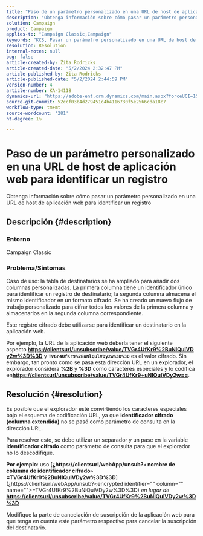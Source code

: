 ```yaml
---
title: "Paso de un parámetro personalizado en una URL de host de aplicación web para identificar un registro"
description: "Obtenga información sobre cómo pasar un parámetro personalizado en una URL de host de aplicación web para identificar un registro"
solution: Campaign
product: Campaign
applies-to: "Campaign Classic,Campaign"
keywords: "KCS, Pasar un parámetro personalizado en una URL de host de aplicación web para identificar un registro"
resolution: Resolution
internal-notes: null
bug: false
article-created-by: Zita Rodricks
article-created-date: "5/2/2024 2:32:47 PM"
article-published-by: Zita Rodricks
article-published-date: "5/2/2024 2:44:59 PM"
version-number: 4
article-number: KA-14118
dynamics-url: "https://adobe-ent.crm.dynamics.com/main.aspx?forceUCI=1&pagetype=entityrecord&etn=knowledgearticle&id=7955dad4-9008-ef11-9f8a-6045bd026dc7"
source-git-commit: 52ccf03b4d279451c4b4116730f5e2566cda18c7
workflow-type: tm+mt
source-wordcount: '281'
ht-degree: 1%

---
```


# Paso de un parámetro personalizado en una URL de host de aplicación web para identificar un registro


Obtenga información sobre cómo pasar un parámetro personalizado en una URL de host de aplicación web para identificar un registro

## Descripción {#description}


### Entorno

Campaign Classic

### Problema/Síntomas

Caso de uso: la tabla de destinatarios se ha ampliado para añadir dos columnas personalizadas. La primera columna tiene un identificador único para identificar un registro de destinatario; la segunda columna almacena el mismo identificador en un formato cifrado. Se ha creado un nuevo flujo de trabajo personalizado para cifrar todos los valores de la primera columna y almacenarlos en la segunda columna correspondiente.

Este registro cifrado debe utilizarse para identificar un destinatario en la aplicación web.

Por ejemplo, la URL de la aplicación web debería tener el siguiente aspecto [<b>https://clientsurl/unsubscribe/value/TVGr4UfKr9%2BuNlQulVDy2w%3D%3D</b>](https://clientsurl/unsubscribe/value/TVGr4UfKr9%2BuNlQulVDy2w%3D%3D) y <b>`TVGr4UfKr9%2BuNlQulVDy2w%3D%3D`</b> es el valor cifrado. Sin embargo, tan pronto como se pasa esta dirección URL en un explorador, el explorador considera <b>%2B </b>y <b>%3D</b> como caracteres especiales y lo codifica en[<b>https://clientsurl/unsubscribe/value/TVGr4UfKr9+uNlQulVDy2w==</b>](https://&amp;nbsp;https://clientsurl/unsubscribe/value/TVGr4UfKr9+uNlQulVDy2w==).


## Resolución {#resolution}


Es posible que el explorador esté convirtiendo los caracteres especiales bajo el esquema de codificación URL, ya que <b>identificador cifrado (columna extendida)</b> no se pasó como parámetro de consulta en la dirección URL.

Para resolver esto, se debe utilizar un separador y un pase en la variable <b>identificador cifrado</b> como parámetro de consulta para que el explorador no lo descodifique.

<b>Por ejemplo</b>: uso [<b>¿https://clientsurl/webApp/unsub?`<` nombre de columna de identificador cifrado`>` =TVGr4UfKr9%2BuNlQulVDy2w%3D%3D</b>](¿https://clientsurl/webApp/unsub?&lt;encrypted identifier=&quot;&quot; column=&quot;&quot; name=&quot;&quot;>=TVGr4UfKr9%2BuNlQulVDy2w%3D%3D) *en lugar de*[<b> https://clientsurl/unsubscribe/value/TVGr4UfKr9%2BuNlQulVDy2w%3D%3D</b>](https://clientsurl/unsubscribe/value/TVGr4UfKr9%2BuNlQulVDy2w%3D%3D)

Modifique la parte de cancelación de suscripción de la aplicación web para que tenga en cuenta este parámetro respectivo para cancelar la suscripción del destinatario.

